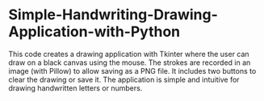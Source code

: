 # Simple-Handwriting-Drawing-Application-with-Python
This code creates a drawing application with Tkinter where the user can draw on a black canvas using the mouse. The strokes are recorded in an image (with Pillow) to allow saving as a PNG file. It includes two buttons to clear the drawing or save it. The application is simple and intuitive for drawing handwritten letters or numbers.
